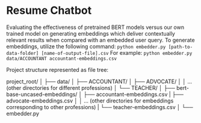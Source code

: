 # Resume Chatbot
Evaluating the effectiveness of pretrained BERT models versus our own trained model on generating embeddings which deliver contextually relevant results when compared with an embedded user query.
To generate embeddings, utilize the following command:
`python embedder.py [path-to-data-folder] [name-of-output-file].csv`
For example: `python embedder.py data/ACCOUNTANT accountant-embeddings.csv`

Project structure represented as file tree:

project_root/
│
├── data/
│   ├── ACCOUNTANT/
│   ├── ADVOCATE/
│   │   ... (other directories for different professions)
│   └── TEACHER/
│
├── bert-base-uncased-embeddings/
│   ├── accountant-embeddings.csv
|   ├── advocate-embeddings.csv
│   │   ... (other directories for embeddings corresponding to other professions)
|   └── teacher-embeddings.csv
│
└── embedder.py
